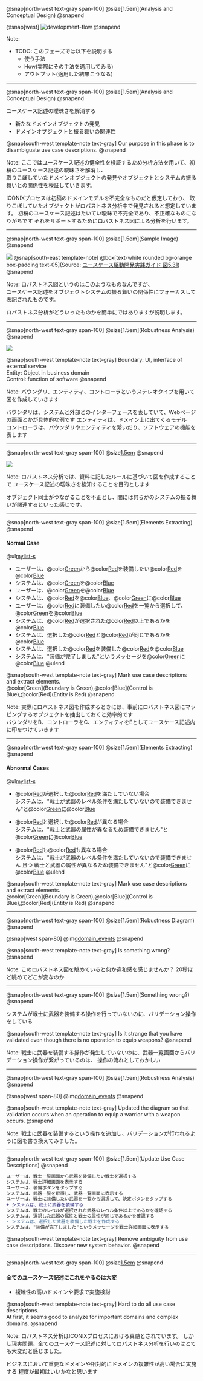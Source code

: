 @snap[north-west text-gray span-100]
@size[1.5em](Analysis and Conceptual Design)
@snapend

@snap[west]
![development-flow](assets/img/development-flow-focus3.png)
@snapend

Note:

* TODO: このフェーズでは以下を説明する 
    * 使う手法
    * How(実際にその手法を適用してみる)
    * アウトプット(適用した結果こうなる)

---

@snap[north-west text-gray span-100]
@size[1.5em](Analysis and Conceptual Design)
@snapend

ユースケース記述の曖昧さを解消する
- 新たなドメインオブジェクトの発見
- ドメインオブジェクトと振る舞いの関連性

@snap[south-west template-note text-gray]
Our purpose in this phase is to disambiguate use case descriptions.
@snapend

Note:
ここではユースケース記述の健全性を検証するため分析方法を用いて、初稿のユースケース記述の曖昧さを解消し、  
取りこぼしていたドメインオブジェクトの発見やオブジェクトとシステムの振る舞いとの関係性を検証していきます。  


ICONIXプロセスは初稿のドメインモデルを不完全なものだと仮定しており、
取りこぼしていたオブジェクトがロバストネス分析中で発見されると想定しています。
初稿のユースケース記述はたいてい曖昧で不完全であり、不正確なものになりがちです
それをサポートするためにロバストネス図による分析を行います。

---
@snap[north-west text-gray span-100]
@size[1.5em](Sample Image)
@snapend

![](assets/img/robustness/robustness-sample.png)
@snap[south-east template-note]
@box[text-white rounded bg-orange box-padding text-05](Source: [ユースケース駆動開発実践ガイド 図5.31](https://www.shoeisha.co.jp/book/detail/9784798114453))
@snapend

Note:
ロバストネス図というのはこのようなものなんですが、  
ユースケース記述をオブジェクトシステムの振る舞いの関係性にフォーカスして表記されたものです。

ロバストネス分析がどういったものかを簡単にではありますが説明します。  

---
@snap[north-west text-gray span-100]
@size[1.5em](Robustness Analysis)
@snapend

![](assets/img/robustness/robustness-icon.png)

@snap[south-west template-note text-gray]
Boundary: UI, interface of external service<br>
Entity: Object in business domain<br>
Control: function of software
@snapend

Note:
バウンダリ、エンティティ、コントローラというステレオタイプを用いて図を作成していきます

バウンダリは、システムと外部とのインターフェースを表していて、Webページの画面とかが具体的な例です
エンティティは、ドメイン上に出てくるモデル  
コントローラは、バウンダリやエンティティを繋いだり、ソフトウェアの機能を表します

---
@snap[north-west text-gray span-100]
@size[1.5em](Rules)
@snapend

![](assets/img/robustness/robustness-rules.png)

Note:
ロバストネス分析では、資料に記したルールに基づいて図を作成することで
ユースケース記述の曖昧さを検知することを目的とします

オブジェクト同士がつながることを不正とし、間には何らかのシステムの振る舞いが関連するといった感じです。 

---
@snap[north-west text-gray span-100]
@size[1.5em](Elements Extracting)
@snapend

#### Normal Case
@ul[mylist-s](true)
- ユーザーは、@color[Green](戦士一覧画面)から@color[Red](武器)を装備したい@color[Red](戦士)を@color[Blue](選択する)
- システムは、@color[Green](戦士詳細画面)を@color[Blue](表示する)
- ユーザーは、@color[Green](装備ボタン)を@color[Blue](タップする)
- システムは、@color[Red](武器一覧)を@color[Blue](取得し)、@color[Green](武器一覧画面)に@color[Blue](表示する)
- ユーザーは、@color[Red](戦士)に装備したい@color[Red](武器)を一覧から選択して、@color[Green](決定ボタン)を@color[Blue](タップする)
- システムは、@color[Red](戦士のレベル)が選択された@color[Red](武器のレベル条件)以上であるかを@color[Blue](確認する)
- システムは、選択した@color[Red](武器の属性)と@color[Red](戦士の属性)が同じであるかを@color[Blue](確認する)
- システムは、選択した@color[Red](武器)を装備した@color[Red](戦士)を@color[Blue](作成する)
- システムは、"装備が完了しました"というメッセージを@color[Green](戦士詳細画面)に@color[Blue](表示する)
@ulend

@snap[south-west template-note text-gray]
Mark use case descriptions and extract elements.  
@color[Green](Boundary is Green),@color[Blue](Control is Blue),@color[Red](Entity is Red)
@snapend

Note:
実際にロバストネス図を作成するときには、事前にロバストネス図にマッピングするオブジェクトを抽出しておくと効率的です  
バウンダリをB、コントローラをC、エンティティをEとしてユースケース記述内に印をつけていきます

---
@snap[north-west text-gray span-100]
@size[1.5em](Elements Extracting)
@snapend

#### Abnormal Cases
@ul[mylist-s](true)
- @color[Red](戦士のレベル)が選択した@color[Red](武器のレベル条件)を満たしていない場合<br>システムは、"戦士が武器のレベル条件を満たしていないので装備できません"と@color[Green](戦士詳細画面)に@color[Blue](表示する)

- @color[Red](戦士の属性)と選択した@color[Red](武器の属性)が異なる場合<br>システムは、"戦士と武器の属性が異なるため装備できません"と@color[Green](戦士詳細画面)に@color[Blue](表示する)

- @color[Red](戦士のレベル)も@color[Red](属性)も異なる場合<br>システムは、"戦士が武器のレベル条件を満たしていないので装備できません 且つ 戦士と武器の属性が異なるため装備できません"と@color[Green](戦士詳細画面)に@color[Blue](表示する)
@ulend

@snap[south-west template-note text-gray]
Mark use case descriptions and extract elements.  
@color[Green](Boundary is Green),@color[Blue](Control is Blue),@color[Red](Entity is Red)
@snapend

---
@snap[north-west text-gray span-100]
@size[1.5em](Robustness Diagram)
@snapend

@snap[west span-80]
@img[domain_events](assets/img/robustness/first-robustness-diagram.png)
@snapend

@snap[south-west template-note text-gray]
Is something wrong?
@snapend

Note:
このロバストネス図を眺めていると何か違和感を感じませんか？
20秒ほど眺めてどこが変なのか

---
@snap[north-west text-gray span-100]
@size[1.5em](Something wrong?)
@snapend

システムが戦士に武器を装備する操作を行っていないのに、バリデーション操作をしている

@snap[south-west template-note text-gray]
Is it strange that you have validated even though there is no operation to equip weapons?
@snapend

Note:
戦士に武器を装備する操作が発生していないのに、武器一覧画面からバリデーション操作が繋がっているのは、
操作の流れとしておかしい

---
@snap[north-west text-gray span-100]
@size[1.5em](Robustness Analysis)
@snapend

@snap[west span-80]
@img[domain_events](assets/img/robustness/updated-robustness-diagram.png)
@snapend

@snap[south-west template-note text-gray]
Updated the diagram so that validation occurs when an operation to equip a warrior with a weapon occurs.
@snapend

Note:
戦士に武器を装備するという操作を追加し、バリデーションが行われるように図を書き換えてみました。  

---
@snap[north-west text-gray span-100]
@size[1.5em](Update Use Case Descriptions)
@snapend

```diff
ユーザーは、戦士一覧画面から武器を装備したい戦士を選択する
システムは、戦士詳細画面を表示する
ユーザーは、装備ボタンをタップする
システムは、武器一覧を取得し、武器一覧画面に表示する
ユーザーは、戦士に装備したい武器を一覧から選択して、決定ボタンをタップする
+ システムは、戦士に武器を装備する
システムは、戦士のレベルが選択された武器のレベル条件以上であるかを確認する
システムは、選択した武器の属性と戦士の属性が同じであるかを確認する
- システムは、選択した武器を装備した戦士を作成する
システムは、"装備が完了しました"というメッセージを戦士詳細画面に表示する
```

@snap[south-west template-note text-gray]
Remove ambiguity from use case descriptions.
Discover new system behavior.
@snapend

---
@snap[north-west text-gray span-100]
@size[1.5em](Tips)
@snapend

#### 全てのユースケース記述にこれをやるのは大変
- 複雑性の高いドメインや要求で実施検討

@snap[south-west template-note text-gray]
Hard to do all use case descriptions.  
At first, it seems good to analyze for important domains and complex domains.
@snapend

Note:
ロバストネス分析はICONIXプロセスにおける真髄とされています。
しかし現実問題、全てのユースケース記述に対してロバストネス分析を行いのはとても大変だと感じました。

ビジネスにおいて重要なドメインや相対的にドメインの複雑性が高い場合に実施する
程度が最初はいいかなと思います


